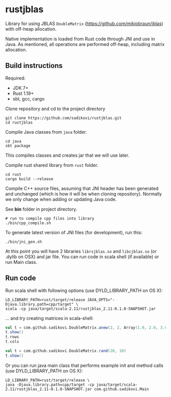 # rustjblas

Library for using JBLAS `DoubleMatrix` (https://github.com/mikiobraun/jblas) with off-heap
allocation.

Native implementation is loaded from Rust code through JNI and use in Java. As mentioned, all
operations are performed off-heap, including matrix allocation.

## Build instructions
Required:
- JDK 7+
- Rust 1.19+
- sbt, gcc, cargo

Clone repository and cd to the project directory
```
git clone https://github.com/sadikovi/rustjblas.git
cd rustjblas
```

Compile Java classes from `java` folder.
```
cd java
sbt package
```
This compiles classes and creates jar that we will use later.

Compile rust shared library from `rust` folder.
```
cd rust
cargo build --release
```

Compile C++ source files, assuming that JNI header has been generated and unchanged (which is how
it will be when cloning repository). Normally we only change when adding or updating Java code.

See **bin** folder in project directory.
```shell
# run to compile cpp files into library
./bin/cpp_compile.sh
```

To generate latest version of JNI files (for development), run this:
```shell
./bin/jni_gen.sh
```


At this point you will have 2 libraries `librsjblas.so` and `libcjblas.so` (or .dylib on OSX) and
jar file. You can run code in scala shell (if available) or run Main class.

## Run code
Run scala shell with following options (use DYLD_LIBRARY_PATH on OS X):
```
LD_LIBRARY_PATH=rust/target/release JAVA_OPTS="-Djava.library.path=cpp/target" \
scala -cp java/target/scala-2.11/rustjblas_2.11-0.1.0-SNAPSHOT.jar
```

... and try creating matrices in scala-shell:
```scala
val t = com.github.sadikovi.DoubleMatrix.anew(2, 2, Array(1.0, 2.0, 3.0, 4.0))
t.show()
t.rows
t.cols

val t = com.github.sadikovi.DoubleMatrix.rand(20, 10)
t.show()
```

Or you can run java main class that performs example init and method calls (use DYLD_LIBRARY_PATH on OS X):
```
LD_LIBRARY_PATH=rust/target/release \
java -Djava.library.path=cpp/target -cp java/target/scala-2.11/rustjblas_2.11-0.1.0-SNAPSHOT.jar com.github.sadikovi.Main
```
